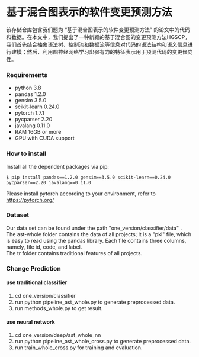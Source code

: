 # 基于混合图表示的软件变更预测方法
该存储仓库包含我们题为 “基于混合图表示的软件变更预测方法” 的论文中的代码和数据。在本文中，我们提出了一种新颖的基于混合图的变更预测方法HGSCP，我们首先结合抽象语法树、控制流和数据流等信息对代码的语法结构和语义信息进行建模；然后，利用图神经网络学习出强有力的特征表示用于预测代码的变更倾向性。

### Requirements
+ python 3.8<br>
+ pandas 1.2.0<br>
+ gensim 3.5.0<br>
+ scikit-learn 0.24.0<br>
+ pytorch 1.7.1<br>
+ pycparser 2.20<br>
+ javalang 0.11.0<br>
+ RAM 16GB or more<br>
+ GPU with CUDA support<br>

### How to install
Install all the dependent packages via pip:

	$ pip install pandas==1.2.0 gensim==3.5.0 scikit-learn==0.24.0 pycparser==2.20 javalang==0.11.0

Please install pytorch according to your environment, refer to https://pytorch.org/

### Dataset
Our data set can be found under the path "one_version/classifier/data" .<br> The ast-whole folder contains the data of all projects; it is a "pkl" file, which is easy to read using the pandas library. Each file contains three columns, namely, file id, code, and label. <br>The tr folder contains traditional features of all projects.

### Change Prediction

#### use traditional classifier
1. cd one_version/classifier
2. run python pipeline_ast_whole.py to generate preprocessed data.
3. run methods_whole.py to get result.

#### use neural network
1. cd one_version/deep/ast_whole_nn
2. run python pipeline_ast_whole_cross.py to generate preprocessed data.
3. run train_whole_cross.py for training and evaluation.
